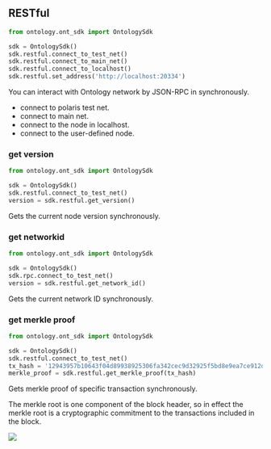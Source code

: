 ## RESTful

```python
from ontology.ont_sdk import OntologySdk

sdk = OntologySdk()
sdk.restful.connect_to_test_net()
sdk.restful.connect_to_main_net()
sdk.restful.connect_to_localhost()
sdk.restful.set_address('http://localhost:20334')
```

You can interact with Ontology network by JSON-RPC in synchronously.

- connect to polaris test net.
- connect to main net.
- connect to the node in localhost.
- connect to the user-defined node.

### get version

```python
from ontology.ont_sdk import OntologySdk

sdk = OntologySdk()
sdk.restful.connect_to_test_net()
version = sdk.restful.get_version()
```

Gets the current node version synchronously.

### get networkid

```python
from ontology.ont_sdk import OntologySdk

sdk = OntologySdk()
sdk.rpc.connect_to_test_net()
version = sdk.restful.get_network_id()
```

Gets the current network ID synchronously.

### get merkle proof

```python
from ontology.ont_sdk import OntologySdk

sdk = OntologySdk()
sdk.restful.connect_to_test_net()
tx_hash = '12943957b10643f04d89938925306fa342cec9d32925f5bd8e9ea7ce912d16d3'
merkle_proof = sdk.restful.get_merkle_proof(tx_hash)
```

Gets merkle proof of specific transaction synchronously.

<aside class="success">
The merkle root is one component of the block header, so in effect the merkle root is a cryptographic commitment to the transactions included in the block.
</aside>


![](merkle-tree.png)
